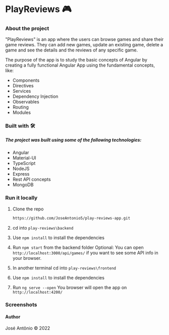 # PlayReviews 🎮

### About the project

"PlayReviews" is an app where the users can browse games and share their game reviews. They can add new games, update an existing game, delete a game and see the details and the reviews of any specific game.

The purpose of the app is to study the basic concepts of Angular by creating a fully functional Angular App using the fundamental concepts, like:
- Components
- Directives
- Services
- Dependency Injection
- Observables
- Routing
- Modules

### Built with 🛠️

##### The project was built using some of the following technologies:

- Angular
- Material-UI
- TypeScript
- NodeJS
- Express
- Rest API concepts
- MongoDB

### Run it locally

1. Clone the repo
   ```sh
   https://github.com/JoseAntonio5/play-reviews-app.git
   ```
2. cd into `play-reviews\backend`

3. Use `npm install` to install the dependencies

4. Run `npm start` from the backend folder
Optional: You can open `http://localhost:3000/api/games/` if you want to see some API info in your browser.

5. In another terminal cd into `play-reviews\frontend`

6. Use `npm install` to install the dependencies

7. Run `ng serve --open`
You browser will open the app on `http://localhost:4200/`

### Screenshots

#### Author
José Antônio ©️ 2022